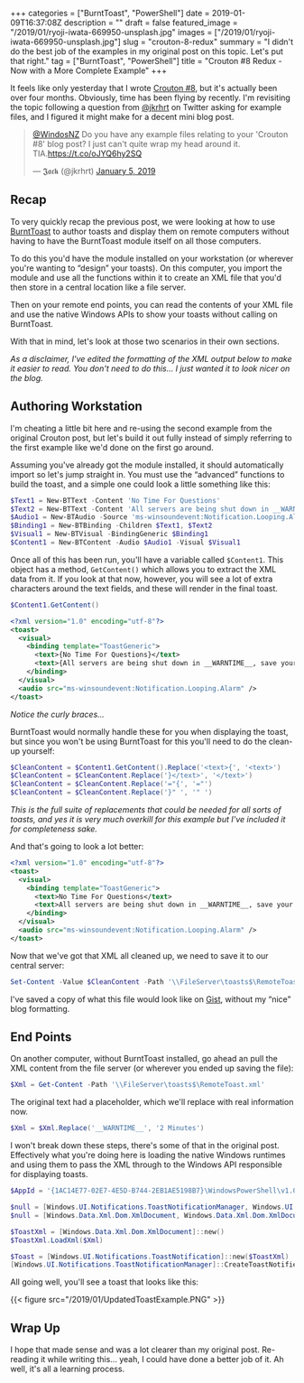 +++
categories = ["BurntToast", "PowerShell"]
date = 2019-01-09T16:37:08Z
description = ""
draft = false
featured_image = "/2019/01/ryoji-iwata-669950-unsplash.jpg"
images = ["/2019/01/ryoji-iwata-669950-unsplash.jpg"]
slug = "crouton-8-redux"
summary = "I didn't do the best job of the examples in my original post on this topic. Let's put that right."
tag = ["BurntToast", "PowerShell"]
title = "Crouton #8 Redux - Now with a More Complete Example"
+++


It feels like only yesterday that I wrote [Crouton #8](https://king.geek.nz/2018/08/21/crouton-8-i-like-your-code-but-i-dont-want-it-on-all-my-computers/), but it's actually been over four months. Obviously, time has been flying by recently. I'm revisiting the topic following a question from [@jkrhrt](https://twitter.com/jkrhrt) on Twitter asking for example files, and I figured it might make for a decent mini blog post.

<blockquote class="twitter-tweet"><p lang="en" dir="ltr"><a href="https://twitter.com/WindosNZ?ref_src=twsrc%5Etfw">@WindosNZ</a> Do you have any example files relating to your &#39;Crouton #8&#39; blog post? I just can&#39;t quite wrap my head around it. TIA.<a href="https://t.co/oJYQ6hy2SQ">https://t.co/oJYQ6hy2SQ</a></p>&mdash; 𝕵𝖆𝖈𝖐 (@jkrhrt) <a href="https://twitter.com/jkrhrt/status/1081694822191300609?ref_src=twsrc%5Etfw">January 5, 2019</a></blockquote>
<script async src="https://platform.twitter.com/widgets.js" charset="utf-8"></script>

## **Recap**

To very quickly recap the previous post, we were looking at how to use [BurntToast](https://powershellgallery.com/packages/BurntToast) to author toasts and display them on remote computers without having to have the BurntToast module itself on all those computers.

To do this you'd have the module installed on your workstation (or wherever you're wanting to “design” your toasts). On this computer, you import the module and use all the functions within it to create an XML file that you'd then store in a central location like a file server.

Then on your remote end points, you can read the contents of your XML file and use the native Windows APIs to show your toasts without calling on BurntToast.

With that in mind, let's look at those two scenarios in their own sections.

_As a disclaimer, I've edited the formatting of the XML output below to make it easier to read. You don't need to do this… I just wanted it to look nicer on the blog._

## **Authoring Workstation**

I'm cheating a little bit here and re-using the second example from the original Crouton post, but let's build it out fully instead of simply referring to the first example like we'd done on the first go around.

Assuming you've already got the module installed, it should automatically import so let's jump straight in. You must use the “advanced” functions to build the toast, and a simple one could look a little something like this:

```powershell
$Text1 = New-BTText -Content 'No Time For Questions'
$Text2 = New-BTText -Content 'All servers are being shut down in __WARNTIME__, save your work!'
$Audio1 = New-BTAudio -Source 'ms-winsoundevent:Notification.Looping.Alarm'
$Binding1 = New-BTBinding -Children $Text1, $Text2
$Visual1 = New-BTVisual -BindingGeneric $Binding1
$Content1 = New-BTContent -Audio $Audio1 -Visual $Visual1

```

Once all of this has been run, you'll have a variable called `$Content1`. This object has a method, `GetContent()` which allows you to extract the XML data from it. If you look at that now, however, you will see a lot of extra characters around the text fields, and these will render in the final toast.

```powershell
$Content1.GetContent()

```

```xml
<?xml version="1.0" encoding="utf-8"?>
<toast>
  <visual>
    <binding template="ToastGeneric">
      <text>{No Time For Questions}</text>
      <text>{All servers are being shut down in __WARNTIME__, save your work!}</text>
    </binding>
  </visual>
  <audio src="ms-winsoundevent:Notification.Looping.Alarm" />
</toast>

```

_Notice the curly braces..._

BurntToast would normally handle these for you when displaying the toast, but since you won't be using BurntToast for this you'll need to do the clean-up yourself:

```powershell
$CleanContent = $Content1.GetContent().Replace('<text>{', '<text>')
$CleanContent = $CleanContent.Replace('}</text>', '</text>')
$CleanContent = $CleanContent.Replace('="{', '="')
$CleanContent = $CleanContent.Replace('}" ', '" ')

```

_This is the full suite of replacements that could be needed for all sorts of toasts, and yes it is very much overkill for this example but I've included it for completeness sake._

And that's going to look a lot better:

```xml
<?xml version="1.0" encoding="utf-8"?>
<toast>
  <visual>
    <binding template="ToastGeneric">
      <text>No Time For Questions</text>
      <text>All servers are being shut down in __WARNTIME__, save your work!</text>
    </binding>
  </visual>
  <audio src="ms-winsoundevent:Notification.Looping.Alarm" />
</toast>

```

Now that we've got that XML all cleaned up, we need to save it to our central server:

```powershell
Set-Content -Value $CleanContent -Path '\\FileServer\toasts$\RemoteToast.xml'

```

I've saved a copy of what this file would look like on [Gist](https://gist.github.com/Windos/16ad5ca744bc5c38cd4fb86f6e8067f9), without my “nice” blog formatting.

## **End Points**

On another computer, without BurntToast installed, go ahead an pull the XML content from the file server (or wherever you ended up saving the file):

```powershell
$Xml = Get-Content -Path '\\FileServer\toasts$\RemoteToast.xml'

```

The original text had a placeholder, which we'll replace with real information now.

```powershell
$Xml = $Xml.Replace('__WARNTIME__', '2 Minutes')

```

I won't break down these steps, there's some of that in the original post. Effectively what you're doing here is loading the native Windows runtimes and using them to pass the XML through to the Windows API responsible for displaying toasts.

```powershell
$AppId = '{1AC14E77-02E7-4E5D-B744-2EB1AE5198B7}\WindowsPowerShell\v1.0\powershell.exe'

$null = [Windows.UI.Notifications.ToastNotificationManager, Windows.UI.Notifications, ContentType = WindowsRuntime]
$null = [Windows.Data.Xml.Dom.XmlDocument, Windows.Data.Xml.Dom.XmlDocument, ContentType = WindowsRuntime]

$ToastXml = [Windows.Data.Xml.Dom.XmlDocument]::new()
$ToastXml.LoadXml($Xml)

$Toast = [Windows.UI.Notifications.ToastNotification]::new($ToastXml)
[Windows.UI.Notifications.ToastNotificationManager]::CreateToastNotifier($AppId).Show($Toast)

```

All going well, you'll see a toast that looks like this:

{{< figure src="/2019/01/UpdatedToastExample.PNG" >}}

## **Wrap Up**

I hope that made sense and was a lot clearer than my original post. Re-reading it while writing this… yeah, I could have done a better job of it. Ah well, it's all a learning process.

